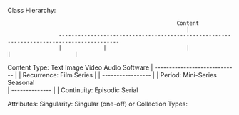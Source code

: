 Class Hierarchy:

                                                         Content
                                                            |
                    -----------------------------------------------------------------------------------------
                    |             |                         |                          |                    |
Content Type:     Text          Image                     Video                      Audio               Software
                                                            |
                                               -----------------------------
                                               |                           |
Recurrence:                                  Film                       Series
                                               |                           |
                                                                  -----------------
                                                                  |               |
Period:                                                       Mini-Series       Seasonal   
                                                                                  |
                                                                           --------------
                                                                           |            |
Continuity:                                                            Episodic      Serial

Attributes:
    Singularity:   Singular (one-off) or Collection
Types:
